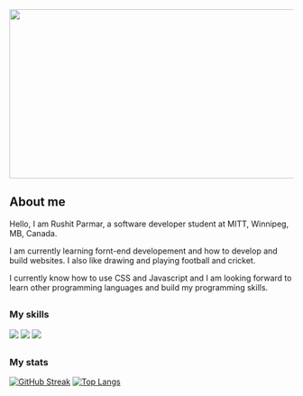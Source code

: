 
<div align="center">
  <img src="https://unsplash.com/photos/LqKhnDzSF-8" width="600" height="300"/>
</div>

## About me

Hello, I am Rushit Parmar, a software developer student at MITT, Winnipeg, MB, Canada.

I am currently learning fornt-end developement and how to develop and build websites. 
I also like drawing and playing football and cricket.

I currently know how to use CSS and Javascript and I am looking forward to learn other programming languages and build my programming skills. 

##

### My skills

![](https://img.shields.io/badge/web-html-informational?style=for-the-badge&logo=html5&logoColor=white&color=51be8d)
![](https://img.shields.io/badge/web-css-informational?style=for-the-badge&logo=css3&logoColor=white&color=51be8d)
![](https://img.shields.io/badge/code-javascript-informational?style=for-the-badge&logo=javascript&logoColor=white&color=51be8d)

##

### My stats
[![GitHub Streak](http://github-readme-streak-stats.herokuapp.com?user=rb-parmar&theme=dark&hide_border=true)](https://git.io/streak-stats)
[![Top Langs](https://github-readme-stats.vercel.app/api/top-langs/?username=rb-parmar&layout=compact&theme=vision-friendly-dark)](https://github.com/anuraghazra/github-readme-stats)
